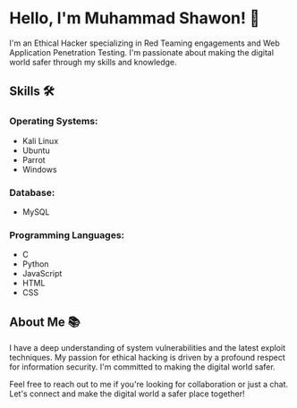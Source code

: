 # Hello, I'm Muhammad Shawon! 👋

I'm an Ethical Hacker specializing in Red Teaming engagements and Web Application Penetration Testing. I'm passionate about making the digital world safer through my skills and knowledge.

## Skills 🛠️

### Operating Systems:
- Kali Linux
- Ubuntu
- Parrot
- Windows

### Database:
- MySQL

### Programming Languages:
- C
- Python
- JavaScript
- HTML
- CSS

## About Me 📚

I have a deep understanding of system vulnerabilities and the latest exploit techniques. My passion for ethical hacking is driven by a profound respect for information security. I'm committed to making the digital world safer.

Feel free to reach out to me if you're looking for collaboration or just a chat. Let's connect and make the digital world a safer place together!

